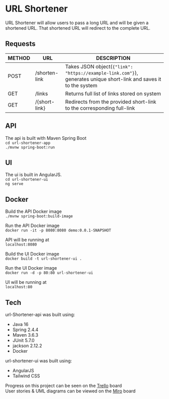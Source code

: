 # URL Shortener
URL Shortener will allow users to pass a long URL and will be given a shortened URL.
That shortened URL will redirect to the complete URL.

## Requests
| METHOD | URL | DESCRIPTION |
| ------ | ------ | ------ |
| POST | /shorten-link | Takes JSON object(```{"link": "https://example-link.com"}```), generates unique short-link and saves it to the system |
| GET | /links | Returns full list of links stored on system |
| GET | /{short-link} | Redirects from the provided short-link to the corresponding full-link |

## API
The api is built with Maven Spring Boot  
```cd url-shortener-app```  
```./mvnw spring-boot:run```

## UI
The ui is built in AngularJS.  
```cd url-shortener-ui```  
```ng serve```

## Docker
Build the API Docker image  
```./mvnw spring-boot:build-image```

Run the API Docker image  
```docker run -it -p 8080:8080 demo:0.0.1-SNAPSHOT```

API will be running at  
```localhost:8080```  

Build the UI Docker image  
```docker build -t url-shortener-ui .```

Run the UI Docker image  
```docker run -d -p 80:80 url-shortener-ui```

UI will be running at  
```localhost:80```

## Tech
url-Shortener-api was built using:
- Java 16
- Spring 2.4.4
- Maven 3.6.3
- JUnit 5.7.0
- jackson 2.12.2
- Docker  
  
url-shortener-ui was built using:
- AngularJS
- Tailwind CSS

Progress on this project can be seen on the [Trello] board  
User stories & UML diagrams can be viewed on the [Miro] board

[Trello]: <https://trello.com/b/XV99y2JP>
[Miro]: https://miro.com/app/board/o9J_lMOnXfU=/